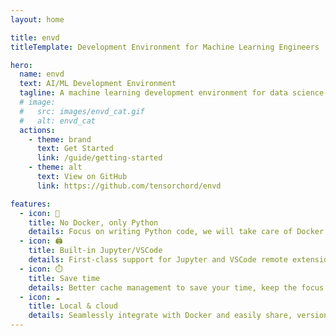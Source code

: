 ```yaml
---
layout: home

title: envd
titleTemplate: Development Environment for Machine Learning Engineers

hero:
  name: envd
  text: AI/ML Development Environment
  tagline: A machine learning development environment for data science and AI/ML engineering teams.  
  # image:
  #   src: images/envd_cat.gif
  #   alt: envd_cat
  actions:
    - theme: brand
      text: Get Started
      link: /guide/getting-started
    - theme: alt
      text: View on GitHub
      link: https://github.com/tensorchord/envd

features:
  - icon: 🐍
    title: No Docker, only Python
    details: Focus on writing Python code, we will take care of Docker and development environment setup.
  - icon: 🖨️
    title: Built-in Jupyter/VSCode
    details: First-class support for Jupyter and VSCode remote extension.
  - icon: ⏱️
    title: Save time
    details: Better cache management to save your time, keep the focus on the model, instead of dependencies.
  - icon: ☁️
    title: Local & cloud
    details: Seamlessly integrate with Docker and easily share, version, and publish environments with Docker Hub or any other OCI image registries.
---
```


<!-- <VPTeamPage>
  <VPTeamPageTitle>
    <template #title>
      Meet Our Team
    </template>
  </VPTeamPageTitle>
  <VPTeamMembers
    size="small"
    :members="members"
  />
</VPTeamPage>

<script setup>
import {
  VPTeamPage,
  VPTeamPageTitle,
  VPTeamMembers
} from 'vitepress/theme'

const members = [
  {
    avatar: 'https://www.github.com/VoVAllen.png',
    name: 'Allen Zhou',
    title: 'Maintainer',
    links: [
      { icon: 'github', link: 'https://github.com/VoVAllen' },
      { icon: 'twitter', link: 'https://twitter.com/zhoujinjing09' }
    ],
  },
  {
    avatar: 'https://www.github.com/gaocegege.png',
    name: 'Ce Gao',
    title: 'Maintainer',
    links: [
      { icon: 'github', link: 'https://github.com/gaocegege' },
    ]
  },
    {
    avatar: 'https://www.github.com/kemingy.png',
    name: 'Keming Yang',
    title: 'Maintainer',
    links: [
      { icon: 'github', link: 'https://github.com/kemingy' },
    ]
  },
]
</script> -->
